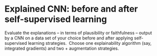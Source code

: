 # Explained CNN: before and after self-supervised learning

Evaluate the explanations – in terms of plausibility or faithfulness – output by a CNN on a data set of your choice before and after applying self-supervised learning strategies.  Choose one explainability algorithm (say, integrated gradients) and two + augmentation strategies.




